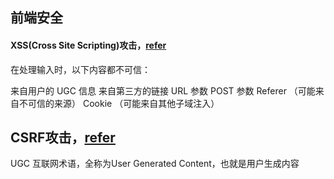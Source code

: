 ## 前端安全

#### XSS(Cross Site Scripting)攻击，[refer](https://tech.meituan.com/2018/09/27/fe-security.html)

在处理输入时，以下内容都不可信：

来自用户的 UGC 信息
来自第三方的链接
URL 参数
POST 参数
Referer （可能来自不可信的来源）
Cookie （可能来自其他子域注入）


## CSRF攻击，[refer](https://tech.meituan.com/2018/10/11/fe-security-csrf.html)

UGC 互联网术语，全称为User Generated Content，也就是用户生成内容